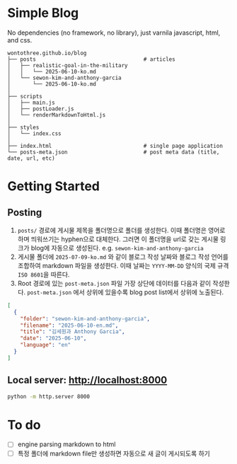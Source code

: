# Simple Blog

No dependencies (no framework, no library), just varnila javascript, html, and css.

    wontothree.github.io/blog
    ├── posts                                  # articles
    │   ├── realistic-goal-in-the-military
    │   │   └── 2025-06-10-ko.md
    │   └── sewon-kim-and-anthony-garcia
    │       └── 2025-06-10-ko.md
    │
    ├── scripts
    │   ├── main.js
    │   ├── postLoader.js
    │   └── renderMarkdownToHtml.js
    │
    ├── styles
    │   └── index.css
    │
    ├── index.html                             # single page application
    └── posts-meta.json                        # post meta data (title, date, url, etc)

# Getting Started

## Posting

1. `posts/` 경로에 게시물 제목을 폴더명으로 폴더를 생성한다. 이때 폴더명은 영어로 하며 띄워쓰기는 hyphen으로 대체한다. 그러면 이 폴더명을 url로 갖는 게시물 링크가 blog에 자동으로 생성된다. e.g. `sewon-kim-and-anthony-garcia`
2. 게시물 폴더에 `2025-07-09-ko.md` 와 같이 블로그 작성 날짜와 블로그 작성 언어를 조합하여 markdown 파일을 생성한다. 이때 날짜는 `YYYY-MM-DD` 양식의 국제 규격 `ISO 8601`을 따른다.
3. Root 경로에 있는 `post-meta.json` 파일 가장 상단에 데이터를 다음과 같이 작성한다. `post-meta.json` 에서 상위에 있을수록 blog post list에서 상위에 노출된다.

```json
[
  {
    "folder": "sewon-kim-and-anthony-garcia",
    "filename": "2025-06-10-en.md",
    "title": "김세원과 Anthony Garcia",
    "date": "2025-06-10",
    "language": "en"
  }
]
```

## Local server: [http://localhost:8000](http://localhost:8000)

```bash
python -m http.server 8000
```

# To do

* [ ] engine parsing markdown to html
* [ ] 특정 폴더에 markdown file만 생성하면 자동으로 새 글이 게시되도록 하기

